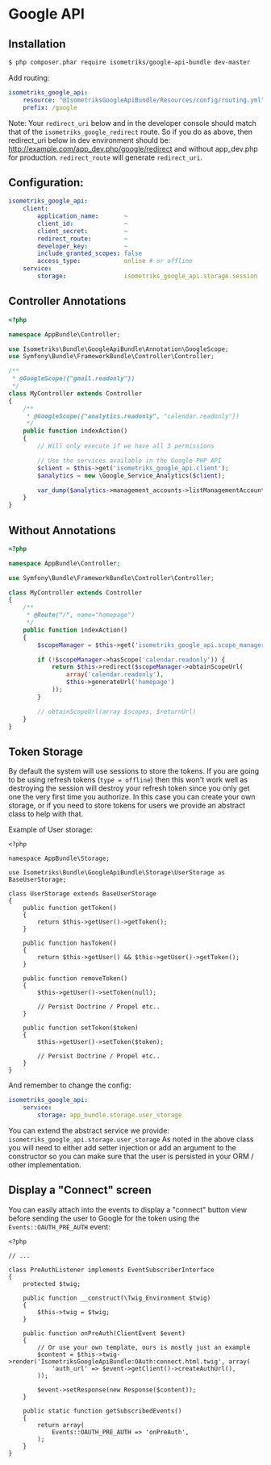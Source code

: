 Google API
==========

Installation
------------

``` bash
$ php composer.phar require isometriks/google-api-bundle dev-master
```

Add routing:

```yaml
isometriks_google_api:
    resource: "@IsometriksGoogleApiBundle/Resources/config/routing.yml"
    prefix: /google
```

Note: Your `redirect_uri` below and in the developer console should match
that of the `isometriks_google_redirect` route. So if you do as above, then
redirect_uri below in dev environment should be:
http://example.com/app_dev.php/google/redirect and without app_dev.php for
production. `redirect_route` will generate `redirect_uri`. 

Configuration:
--------------

```yaml
isometriks_google_api:
    client:
        application_name:       ~
        client_id:              ~
        client_secret:          ~
        redirect_route:         ~
        developer_key:          ~
        include_granted_scopes: false
        access_type:            online # or offline
    service:
        storage:                isometriks_google_api.storage.session
```

Controller Annotations
----------------------

```php
<?php

namespace AppBundle\Controller;

use Isometriks\Bundle\GoogleApiBundle\Annotation\GoogleScope;
use Symfony\Bundle\FrameworkBundle\Controller\Controller;

/**
 * @GoogleScope({"gmail.readonly"})
 */
class MyController extends Controller
{
    /**
     * @GoogleScope({"analytics.readonly", "calendar.readonly"})
     */
    public function indexAction()
    {
        // Will only execute if we have all 3 permissions

        // Use the services available in the Google PHP API
        $client = $this->get('isometriks_google_api.client');
        $analytics = new \Google_Service_Analytics($client);

        var_dump($analytics->management_accounts->listManagementAccounts()); // etc
    }
}
```

Without Annotations
-------------------

```php
<?php

namespace AppBundle\Controller;

use Symfony\Bundle\FrameworkBundle\Controller\Controller;

class MyController extends Controller
{
    /**
     * @Route("/", name="homepage")
     */
    public function indexAction()
    {
        $scopeManager = $this->get('isometriks_google_api.scope_manager');

        if (!$scopeManager->hasScope('calendar.readonly')) {
            return $this->redirect($scopeManager->obtainScopeUrl(
                array('calendar.readonly'),
                $this->generateUrl('homepage')
            ));
        }

        // obtainScopeUrl(array $scopes, $returnUrl)
    }
}
```

Token Storage
-------------

By default the system will use sessions to store the tokens. If you are going
to be using refresh tokens (`type = offline`) then this won't work well as
destroying the session will destroy your refresh token since you only get
one the very first time you authorize. In this case you can create your own
storage, or if you need to store tokens for users we provide an abstract class
to help with that.

Example of User storage:

```
<?php

namespace AppBundle\Storage;

use Isometriks\Bundle\GoogleApiBundle\Storage\UserStorage as BaseUserStorage;

class UserStorage extends BaseUserStorage
{
    public function getToken()
    {
        return $this->getUser()->getToken();
    }

    public function hasToken()
    {
        return $this->getUser() && $this->getUser()->getToken();
    }

    public function removeToken()
    {
        $this->getUser()->setToken(null);

        // Persist Doctrine / Propel etc..
    }

    public function setToken($token)
    {
        $this->getUser()->setToken($token);

        // Persist Doctrine / Propel etc..
    }
}

```

And remember to change the config:

```yaml
isometriks_google_api:
    service:
        storage: app_bundle.storage.user_storage
```

You can extend the abstract service we provide: `isometriks_google_api.storage.user_storage`
As noted in the above class you will need to either add setter injection or add an argument
to the constructor so you can make sure that the user is persisted in your ORM / other implementation.

Display a "Connect" screen
--------------------------

You can easily attach into the events to display a "connect" button view before
sending the user to Google for the token using the `Events::OAUTH_PRE_AUTH` event:

```
<?php

// ...

class PreAuthListener implements EventSubscriberInterface
{
    protected $twig;

    public function __construct(\Twig_Environment $twig)
    {
        $this->twig = $twig;
    }

    public function onPreAuth(ClientEvent $event)
    {
        // Or use your own template, ours is mostly just an example
        $content = $this->twig->render('IsometriksGoogleApiBundle:OAuth:connect.html.twig', array(
            'auth_url' => $event->getClient()->createAuthUrl(),
        ));

        $event->setResponse(new Response($content));
    }

    public static function getSubscribedEvents()
    {
        return array(
            Events::OAUTH_PRE_AUTH => 'onPreAuth',
        );
    }
}